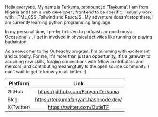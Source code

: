 Hello everyone, My name is Terkuma, pronounced 'Taykuma'. I am from Nigeria and I am a web developer , front end to be specific. I usually work with HTML,CSS ,Tailwind and ReactJS . My adventure doesn't stop there, I am currently learning python programming language.

In my personal time, I prefer to listen to podcasts or good music . Occasionally , I get in involved in physical activities like running or playing badminton.

As a newcomer to the Outreachy program, I'm brimming with excitement and curiosity. For me, it's more than just an opportunity; it's a gateway to acquiring new skills, forging connections with fellow contributors and mentors, and contributing meaningfully to the open source community. I can't wait to get to know you all better. :)

|Platform |Link |
|---------| :--:|
| GitHub  | <https://github.com/FanyamTerkuma>    |
| Blog    |  <https://terkumafanyam.hashnode.dev/>   |
| X(Twitter) |   <https://twitter.com/OutisTF>  |

